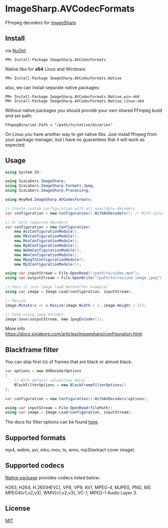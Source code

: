 # ImageSharp.AVCodecFormats
FFmpeg decoders for [ImageSharp](https://github.com/SixLabors/ImageSharp)

## Install
via [NuGet](https://www.nuget.org/packages/ImageSharp.AVCodecFormats):
```
PM> Install-Package ImageSharp.AVCodecFormats
```
Native libs for **x64** Linux and Windows:
```
PM> Install-Package ImageSharp.AVCodecFormats.Native
```
also, we can install separate native packages:

```
PM> Install-Package ImageSharp.AVCodecFormats.Native.win-x64
PM> Install-Package ImageSharp.AVCodecFormats.Native.linux-x64
```

Without native packages you should provide your own shared FFmpeg build and set path:

`FFmpegBinaries.Path = "/path/to/native/binaries"`

On Linux you have another way to get native libs. Just install ffmpeg from your package manager, but I have no guarantees that it will work as expected.

## Usage

```C#
using System.IO;

using SixLabors.ImageSharp;
using SixLabors.ImageSharp.Formats.Jpeg;
using SixLabors.ImageSharp.Processing;

using HeyRed.ImageSharp.AVCodecFormats;

// Create custom configuration with all available decoders
var configuration = new Configuration().WithAVDecoders(); // With options WithAVDecoders(options)

// Or only required decoders
var configuration = new Configuration(
    new AviConfigurationModule(),
    new MkvConfigurationModule(),
    new MovConfigurationModule(),
    new Mp4ConfigurationModule(),
    new WebmConfigurationModule(),
    new WmvConfigurationModule(),
    new MpegTsConfigurationModule(),
    new Mp3ConfigurationModule());

using var inputStream = File.OpenRead("/path/to/video.mp4");
using var outputStream = File.OpenWrite("/path/to/resized_image.jpeg");

// Pass it into image load method(for example)
using var image = Image.Load(configuration, inputStream);

// Resize
image.Mutate(x => x.Resize(image.Width / 2, image.Height / 2)); 

// Save using jpeg encoder
image.Save(outputStream, new JpegEncoder());
```
More info <https://docs.sixlabors.com/articles/imagesharp/configuration.html>

## Blackframe filter
You can skip first (n) of frames that are black or almost black.
```C#
var options = new AVDecoderOptions
{
    // With default values(see docs)
    BlackFilterOptions = new BlackFrameFilterOptions()
};

var configuration = new Configuration().WithAVDecoders(options);

using var inputStream = File.OpenRead(filePath);
using var image = Image.Load(configuration, inputStream);
```
The docs for filter options can be found [here](https://github.com/hey-red/ImageSharp.AVCodecFormats/blob/master/src/ImageSharp.AVCodecFormats/BlackFrameFilterOptions.cs).

## Supported formats
mp4, webm, avi, mkv, mov, ts, wmv, mp3(extract cover image).

## Supported codecs
[Native package](https://www.nuget.org/packages/ImageSharp.AVCodecFormats.Native) provides codecs listed below:

H263, H264, H.265(HEVC), VP8, VP9, AV1, MPEG-4, MJPEG, PNG, MS MPEG4(v1,v2,v3), WMV(v1,v2,v3), VC-1, MPEG-1 Audio Layer 3.

## License
[MIT](LICENSE)
